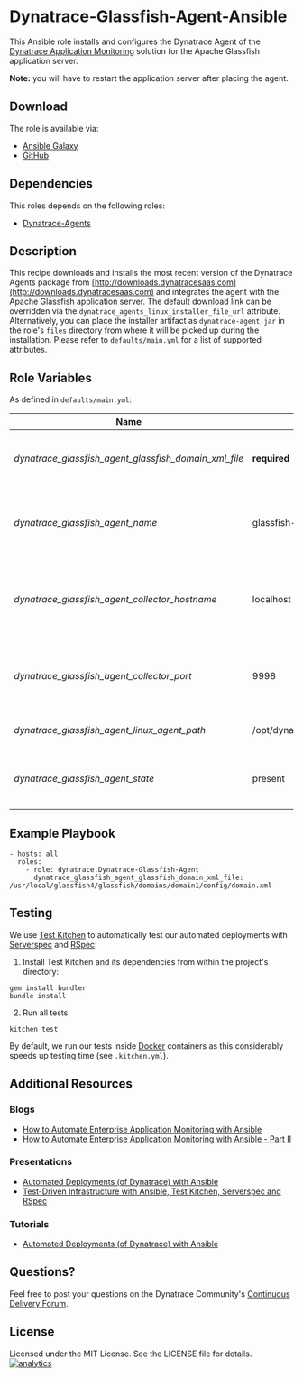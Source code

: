 # Dynatrace-Glassfish-Agent-Ansible

This Ansible role installs and configures the Dynatrace Agent of the [Dynatrace Application Monitoring](http://www.dynatrace.com/en/products/application-monitoring.html) solution for the Apache Glassfish application server.

**Note:** you will have to restart the application server after placing the agent.

## Download

The role is available via:

- [Ansible Galaxy](https://galaxy.ansible.com/list#/roles/5326)
- [GitHub](https://github.com/Dynatrace/Dynatrace-Glassfish-Agent-Ansible)

## Dependencies

This roles depends on the following roles:

- [Dynatrace-Agents](https://galaxy.ansible.com/list#/roles/5320)

## Description

This recipe downloads and installs the most recent version of the Dynatrace Agents package from [http://downloads.dynatracesaas.com](http://downloads.dynatracesaas.com) and integrates the agent with the Apache Glassfish application server. The default download link can be overridden via the `dynatrace_agents_linux_installer_file_url` attribute. Alternatively, you can place the installer artifact as `dynatrace-agent.jar` in the role's `files` directory from where it will be picked up during the installation. Please refer to `defaults/main.yml` for a list of supported attributes.

## Role Variables

As defined in ```defaults/main.yml```:

| Name                                                  | Default                                  | Description |
|-------------------------------------------------------|------------------------------------------|-------------|
| *dynatrace_glassfish_agent_glassfish_domain_xml_file* | **required**                             | The name of the `domain.xml` file to be modified. |
| *dynatrace_glassfish_agent_name*                      | glassfish-agent                          | The name of the Glassfish Agent as it appears in Dynatrace. |
| *dynatrace_glassfish_agent_collector_hostname*        | localhost                                | The location of the collector the Agent shall connect to. |
| *dynatrace_glassfish_agent_collector_port*            | 9998                                     | The port on the collector the Agent shall connect to. |
| *dynatrace_glassfish_agent_linux_agent_path*          | /opt/dynatrace/agent/lib64/libdtagent.so | The path to the Agent libary. |
| *dynatrace_glassfish_agent_state*                     | present                                  | Whether the Agent shall be ```present``` or ```absent```. |

## Example Playbook

```
- hosts: all
  roles:
    - role: dynatrace.Dynatrace-Glassfish-Agent
      dynatrace_glassfish_agent_glassfish_domain_xml_file: /usr/local/glassfish4/glassfish/domains/domain1/config/domain.xml
```

## Testing

We use [Test Kitchen](http://kitchen.ci) to automatically test our automated deployments with [Serverspec](http://serverspec.org) and [RSpec](http://rspec.info/):

1) Install Test Kitchen and its dependencies from within the project's directory:

```
gem install bundler
bundle install
```

2) Run all tests

```
kitchen test
```

By default, we run our tests inside [Docker](https://www.docker.com/) containers as this considerably speeds up testing time (see `.kitchen.yml`).

## Additional Resources

### Blogs

- [How to Automate Enterprise Application Monitoring with Ansible](http://apmblog.dynatrace.com/2015/03/04/how-to-automate-enterprise-application-monitoring-with-ansible/)
- [How to Automate Enterprise Application Monitoring with Ansible - Part II](http://apmblog.dynatrace.com/2015/04/23/how-to-automate-enterprise-application-monitoring-with-ansible-part-ii/)

### Presentations

- [Automated Deployments (of Dynatrace) with Ansible](http://www.slideshare.net/MartinEtmajer/automated-deployments-with-ansible)
- [Test-Driven Infrastructure with Ansible, Test Kitchen, Serverspec and RSpec](http://www.slideshare.net/MartinEtmajer/testing-ansible-roles-with-test-kitchen-serverspec-and-rspec-48185017)

### Tutorials

- [Automated Deployments (of Dynatrace) with Ansible](https://community.compuwareapm.com/community/display/LEARN/Tutorials+on+Automated+Deployments#TutorialsonAutomatedDeployments-ansible)

## Questions?

Feel free to post your questions on the Dynatrace Community's [Continuous Delivery Forum](https://answers.dynatrace.com/spaces/148/open-q-a_2.html?topics=continuous%20delivery).

## License

Licensed under the MIT License. See the LICENSE file for details.
[![analytics](https://www.google-analytics.com/collect?v=1&t=pageview&_s=1&dl=https%3A%2F%2Fgithub.com%2FdynaTrace&dp=%2FDynatrace-Glassfish-Agent-Ansible&dt=Dynatrace-Glassfish-Agent-Ansible&_u=Dynatrace~&cid=github.com%2FdynaTrace&tid=UA-54510554-5&aip=1)]()
